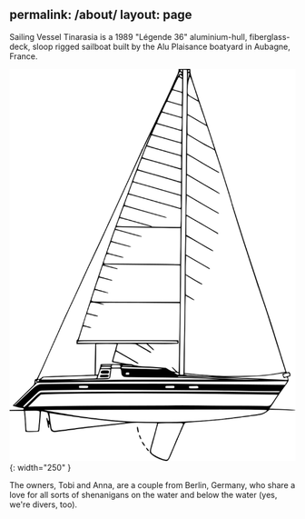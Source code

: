 permalink: /about/
layout: page
---

Sailing Vessel Tinarasia is a 1989 "Légende 36" aluminium-hull,
fiberglass-deck, sloop rigged sailboat built by
the Alu Plaisance boatyard in Aubagne, France.

![line drawing of S/V Tinarasia, black and white](img/banner.png){: width="250" }

The owners, Tobi and Anna, are a couple from Berlin, Germany, who share
a love for all sorts of shenanigans on the water and below the water (yes,
we're divers, too).
